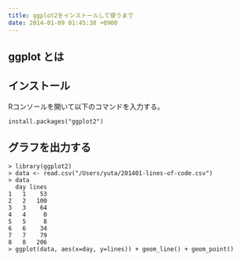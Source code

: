 ```yaml
---
title: ggplot2をインストールして使うまで
date: 2014-01-09 01:45:38 +0900
---
```


## ggplot とは

## インストール

Rコンソールを開いて以下のコマンドを入力する。

```
install.packages("ggplot2")

```

## グラフを出力する

```
> library(ggplot2)
> data <- read.csv("/Users/yuta/201401-lines-of-code.csv")
> data
  day lines
1   1    53
2   2   100
3   3    64
4   4     0
5   5     8
6   6    34
7   7    79
8   8   206
> ggplot(data, aes(x=day, y=lines)) + geom_line() + geom_point()

```